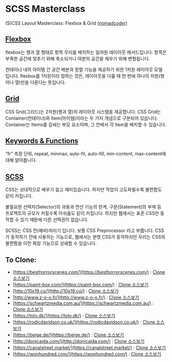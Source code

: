 # SCSS Masterclass

(S)CSS Layout Masterclass: Flexbox & Grid ([nomadcoder](https://nomadcoders.co/css-layout-masterclass))

## [Flexbox](./flexbox)

flexbox는 행과 열 형태로 항목 무리를 배치하는 일차원 레이아웃 메서드입니다.
항목은 부족한 공간에 맞추기 위해 축소되거나 여분의 공간을 채우기 위해 변형됩니다.

컨테이너 내의 아이템 간 공간 배분과 정렬 기능을 제공하기 위한 1차원 레이아웃 모델 입니다.
flexbox를 1차원이라 칭하는 것은, 레이아웃을 다룰 때 한 번에 하나의 차원(행이나 열)만을 다룬다는 뜻입니다.

## [Grid](./grid)

CSS Grid(그리드)는 2차원(행과 열)의 레이아웃 시스템을 제공합니다.
CSS Grid는 Container(컨테이너)와 Item(아이템)이라는 두 가지 개념으로 구분되어 있습니다. Container는 Items를 감싸는 부모 요소이며, 그 안에서 각 Item을 배치할 수 있습니다.

## [Keywords & Functions](./keywords)

"fr" 측정 단위, repeat, minmax, auto-fit, auto-fill, min-content, max-content에 대해 알아봅니다.

## [SCSS](./scss)

CSS는 상대적으로 배우기 쉽고 재미있습니다. 하지만 작업이 고도화될수록 불편함도 같이 커집니다.

불필요한 선택자(Selector)의 과용과 연산 기능의 한계, 구문(Statement)의 부재 등 프로젝트의 규모가 커질수록 아쉬움도 같이 커집니다.
하지만 웹에서는 표준 CSS만 동작할 수 있기 때문에 다른 선택권이 없습니다.

SCSS는 CSS 전(예비)처리기 입니다. 보통 CSS Preprocessor 라고 부릅니다.
CSS가 동작하기 전에 사용하는 기능으로,
웹에서는 분명 CSS가 동작하지만 우리는 CSS의 불편함을 이런 확장 기능으로 상쇄할 수 있습니다.

## To Clone:

- [https://besthorrorscenes.com/](https://besthorrorscenes.com/) : [Clone 소스보기](./clone/besthorrorscenes)
- [https://paint-box.com/](https://paint-box.com/) : [Clone 소스보기](./clone/paint-box)
- [http://10x19.co/](http://10x19.co/) : [Clone 소스보기](./clone/10x19)
- [http://www.z-o-o.fr/](http://www.z-o-o.fr/) : [Clone 소스보기](./clone/z-o-o)
- [https://schwartzmedia.com.au/](https://schwartzmedia.com.au/) : [Clone 소스보기](./clone/schwartzmedia)
- [https://tolv.dk/](https://tolv.dk/) : [Clone 소스보기](./clone/tolv)
- [https://rodicdavidson.co.uk/](https://rodicdavidson.co.uk/) : [Clone 소스보기](./clone/rodicdavidson)
- [https://beige.de/](https://beige.de/) : [Clone 소스보기](./clone/beige)
- [http://donicaida.com/](http://donicaida.com/) : [Clone 소스보기](./clone/donicaida)
- [https://canalstreet.market/](https://canalstreet.market/) : [Clone 소스보기](./clone/canalstreet)
- [https://wonhundred.com/](https://wonhundred.com/) : [Clone 소스보기](./clone/wonhundred)
